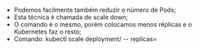 * Podemos facilmente também reduzir o número de Pods;
* Esta técnica é chamada de scale down;
* O comando é o mesmo, porém colocamos menos réplicas e o Kubernetes faz o resto;
* Comando: kubectl scale deployment/ -- replicas=